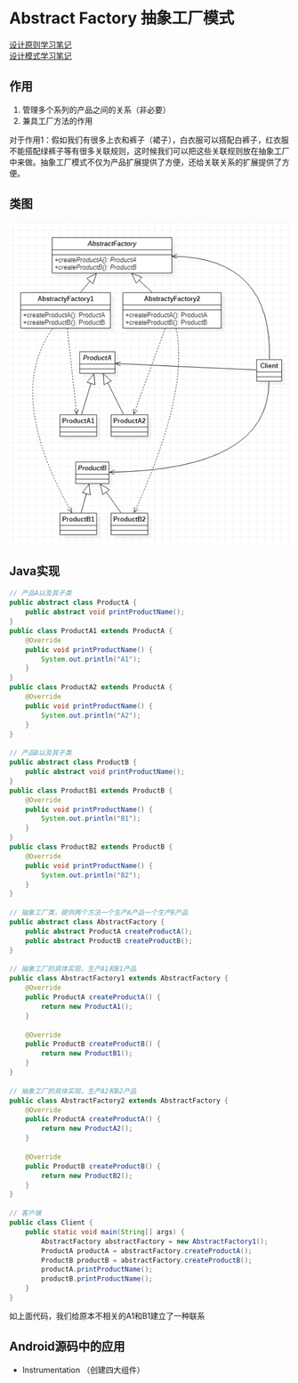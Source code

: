 # Abstract Factory 抽象工厂模式
[设计原则学习笔记](https://www.jianshu.com/p/f7f79adad32b)  
[设计模式学习笔记](https://www.jianshu.com/p/08bf9381697c)  
## 作用
1. 管理多个系列的产品之间的关系（非必要）
2. 兼具工厂方法的作用  

对于作用1：假如我们有很多上衣和裤子（裙子），白衣服可以搭配白裤子，红衣服不能搭配绿裤子等有很多关联规则，这时候我们可以把这些关联规则放在抽象工厂中来做。抽象工厂模式不仅为产品扩展提供了方便，还给关联关系的扩展提供了方便。

## 类图
![抽象工厂模式类图](res/abstract_factory_01.PNG)

## Java实现
```JAVA
// 产品A以及其子类
public abstract class ProductA {
    public abstract void printProductName();
}
public class ProductA1 extends ProductA {
    @Override
    public void printProductName() {
        System.out.println("A1");
    }
}
public class ProductA2 extends ProductA {
    @Override
    public void printProductName() {
        System.out.println("A2");
    }
}

// 产品B以及其子类
public abstract class ProductB {
    public abstract void printProductName();
}
public class ProductB1 extends ProductB {
    @Override
    public void printProductName() {
        System.out.println("B1");
    }
}
public class ProductB2 extends ProductB {
    @Override
    public void printProductName() {
        System.out.println("B2");
    }
}

// 抽象工厂类，提供两个方法一个生产A产品一个生产B产品
public abstract class AbstractFactory {
    public abstract ProductA createProductA();
    public abstract ProductB createProductB();
}

// 抽象工厂的具体实现，生产A1和B1产品
public class AbstractFactory1 extends AbstractFactory {
    @Override
    public ProductA createProductA() {
        return new ProductA1();
    }

    @Override
    public ProductB createProductB() {
        return new ProductB1();
    }
}

// 抽象工厂的具体实现，生产A2和B2产品
public class AbstractFactory2 extends AbstractFactory {
    @Override
    public ProductA createProductA() {
        return new ProductA2();
    }

    @Override
    public ProductB createProductB() {
        return new ProductB2();
    }
}

// 客户端
public class Client {
    public static void main(String[] args) {
        AbstractFactory abstractFactory = new AbstractFactory1();
        ProductA productA = abstractFactory.createProductA();
        ProductB productB = abstractFactory.createProductB();
        productA.printProductName();
        productB.printProductName();
    }
}

```
如上面代码，我们给原本不相关的A1和B1建立了一种联系
## Android源码中的应用
* Instrumentation （创建四大组件）
